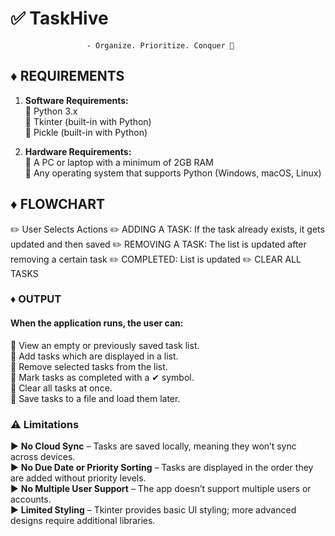 # :white_check_mark: TaskHive
                     - Organize. Prioritize. Conquer 🚀

## :diamonds: **REQUIREMENTS**  
1. **Software Requirements:**  
   :pushpin: Python 3.x  
   :pushpin: Tkinter (built-in with Python)  
   :pushpin: Pickle (built-in with Python)  

2. **Hardware Requirements:**  
   :pushpin: A PC or laptop with a minimum of 2GB RAM  
   :pushpin: Any operating system that supports Python (Windows, macOS, Linux)  

## :diamonds: **FLOWCHART**

:pencil2: User Selects Actions
:pencil2: ADDING A TASK: If the task already exists, it gets updated and then saved
:pencil2: REMOVING A TASK: The list is updated after removing a certain task
:pencil2: COMPLETED: List is updated
:pencil2: CLEAR ALL TASKS


### :diamonds: **OUTPUT**  
#### **When the application runs, the user can:**
:gem: View an empty or previously saved task list.  
:gem: Add tasks which are displayed in a list.  
:gem: Remove selected tasks from the list.  
:gem: Mark tasks as completed with a ✔ symbol.  
:gem: Clear all tasks at once.  
:gem: Save tasks to a file and load them later.  


### :warning: **Limitations**  
:arrow_forward: **No Cloud Sync** – Tasks are saved locally, meaning they won’t sync across devices.  
:arrow_forward: **No Due Date or Priority Sorting** – Tasks are displayed in the order they are added without priority levels.  
:arrow_forward: **No Multiple User Support** – The app doesn’t support multiple users or accounts.  
:arrow_forward: **Limited Styling** – Tkinter provides basic UI styling; more advanced designs require additional libraries.  
